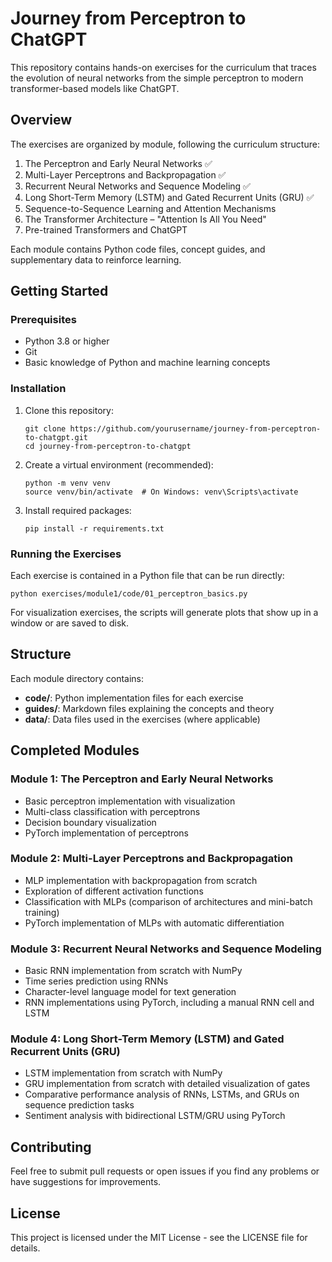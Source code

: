# Journey from Perceptron to ChatGPT

This repository contains hands-on exercises for the curriculum that traces the evolution of neural networks from the simple perceptron to modern transformer-based models like ChatGPT.

## Overview

The exercises are organized by module, following the curriculum structure:

1. The Perceptron and Early Neural Networks ✅
2. Multi-Layer Perceptrons and Backpropagation ✅
3. Recurrent Neural Networks and Sequence Modeling ✅
4. Long Short-Term Memory (LSTM) and Gated Recurrent Units (GRU) ✅
5. Sequence-to-Sequence Learning and Attention Mechanisms
6. The Transformer Architecture – "Attention Is All You Need"
7. Pre-trained Transformers and ChatGPT

Each module contains Python code files, concept guides, and supplementary data to reinforce learning.

## Getting Started

### Prerequisites

- Python 3.8 or higher
- Git
- Basic knowledge of Python and machine learning concepts

### Installation

1. Clone this repository:

   ```
   git clone https://github.com/yourusername/journey-from-perceptron-to-chatgpt.git
   cd journey-from-perceptron-to-chatgpt
   ```

2. Create a virtual environment (recommended):

   ```
   python -m venv venv
   source venv/bin/activate  # On Windows: venv\Scripts\activate
   ```

3. Install required packages:
   ```
   pip install -r requirements.txt
   ```

### Running the Exercises

Each exercise is contained in a Python file that can be run directly:

```
python exercises/module1/code/01_perceptron_basics.py
```

For visualization exercises, the scripts will generate plots that show up in a window or are saved to disk.

## Structure

Each module directory contains:

- **code/**: Python implementation files for each exercise
- **guides/**: Markdown files explaining the concepts and theory
- **data/**: Data files used in the exercises (where applicable)

## Completed Modules

### Module 1: The Perceptron and Early Neural Networks

- Basic perceptron implementation with visualization
- Multi-class classification with perceptrons
- Decision boundary visualization
- PyTorch implementation of perceptrons

### Module 2: Multi-Layer Perceptrons and Backpropagation

- MLP implementation with backpropagation from scratch
- Exploration of different activation functions
- Classification with MLPs (comparison of architectures and mini-batch training)
- PyTorch implementation of MLPs with automatic differentiation

### Module 3: Recurrent Neural Networks and Sequence Modeling

- Basic RNN implementation from scratch with NumPy
- Time series prediction using RNNs
- Character-level language model for text generation
- RNN implementations using PyTorch, including a manual RNN cell and LSTM

### Module 4: Long Short-Term Memory (LSTM) and Gated Recurrent Units (GRU)

- LSTM implementation from scratch with NumPy
- GRU implementation from scratch with detailed visualization of gates
- Comparative performance analysis of RNNs, LSTMs, and GRUs on sequence prediction tasks
- Sentiment analysis with bidirectional LSTM/GRU using PyTorch

## Contributing

Feel free to submit pull requests or open issues if you find any problems or have suggestions for improvements.

## License

This project is licensed under the MIT License - see the LICENSE file for details.
